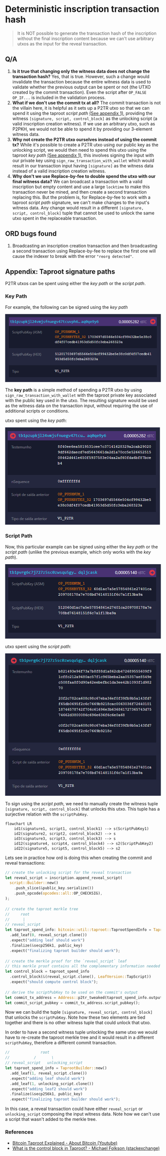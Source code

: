 # Deterministic inscription transaction hash
> It is NOT possible to generate the transaction hash of the inscription without the final inscription content because we can't use arbitrary utxos as the input for the reveal transaction.

## Q/A
1. **Is it true that changing only the witness data does not change the transaction hash?** Yes, that is true. However, such a change would invalidate the transaction because the entire witness data is used to validate whether the previous output can be spent or not (the UTXO created by the commit transaction). Even the script after `OP_FALSE OP_IF...` is included in the validation process.
1. **What if we don't use the commit tx at all?** The commit transaction is not the villain here, it is helpful as it sets up a P2TR utxo so that we can spend it using the taproot *script path* [(See appendix 1)](#appendix-taproot-signature-paths), providing the witness `[signature, script, control_block]` as the unlocking script (a valid inscription creation witness). If we use an arbitrary utxo, such as P2PKH, we would not be able to spend it by providing our 3-element witness data.
2. **Why not create the P2TR utxo ourselves instead of using the commit tx?** While it's possible to create a P2TR utxo using our public key as the unlocking script, we would then need to spend this utxo using the taproot *key path* [(See appendix 1)](#appendix-taproot-signature-paths), this involves signing the input with our private key using  `sign_raw_transaction_with_wallet` which would result in our transaction input having `[signature]` as the witness data instead of a valid inscription creation witness.
3. **Why don't we use Replace-by-fee to double spend the utxo with our final witness data?** We can broadcast a transaction with a valid inscription but empty content and use a large `locktime` to make this transaction never be mined, and then create a second transaction replacing this. But the problem is, for Replace-by-fee to work with a taproot *script path* signature, we can't make changes to the input's witness data. Any change would result in a different `[signature, script, control_block]` tuple that cannot be used to unlock the same utxo spent in the replaceable transaction.

## ORD bugs found
1. Broadcasting an inscription creation transaction and then broadcasting a second transaction using Replace-by-fee to replace the first one will cause the indexer to break with the error `"reorg detected"`.


## Appendix: Taproot signature paths
P2TR utxos can be spent using either the *key path* or the *script path*.

### Key Path  
For example, the following can be signed using the *key path*

![](p2tr.png)

The **key path** is a simple method of spending a P2TR utxo by using `sign_raw_transaction_with_wallet` with the taproot private key associated with the public key used in the utxo. The resulting signature would be used as the witness data on the transaction input, without requiring the use of additional scripts or conditions.

utxo spent using the *key path*:

![](p2tr2.png)

### Script Path
Now, this particular example can be signed using either the *key path* or the *script path* (unlike the previous example, which only works with the *key path*).

![](p2tr3.png)

utxo spent using the *script path*:

![](p2tr4.png)

To sign using the *script path*, we need to manually create the witness tuple `[signature, script, control_block]` that unlocks this utxo. This tuple has a surjective relation with the `scriptPubKey`.

```mermaid
flowchart LR
    id1(signature1, script1, control_block1) --> s(ScriptPubKey1)
    id2(signature2, script2, control_block2) --> s
    id3(signature3, script3, control_block3) --> s
    id12(signature4, script4, control_block4) --> s2(ScriptPubKey2)
    id22(signature5, script5, control_block5) --> s2
```

Lets see in practice how ord is doing this when creating the commit and reveal transactions:
```rust
// create the unlocking script for the reveal transaction
let reveal_script = inscription.append_reveal_script(
  script::Builder::new()
    .push_slice(&public_key.serialize())
    .push_opcode(opcodes::all::OP_CHECKSIG),
);

// create the taproot merkle tree
//     root
//      |
// reveal_script
let taproot_spend_info: bitcoin::util::taproot::TaprootSpendInfo = TaprootBuilder::new()
  .add_leaf(0, reveal_script.clone())
  .expect("adding leaf should work")
  .finalize(&secp256k1, public_key) 
  .expect("finalizing taproot builder should work");

// create the merkle proof for the `reveal_script` leaf
// this merkle proof contains all the complementary information needed to derive the merkle root
let control_block = taproot_spend_info
  .control_block(&(reveal_script.clone(), LeafVersion::TapScript))
  .expect("should compute control block");

// derive the scriptPubKey to be used on the commit's output
let commit_tx_address = Address::p2tr_tweaked(taproot_spend_info.output_key(), network);
let commit_script_pubkey = commit_tx_address.script_pubkey();
```
Now we can build the tuple `[signature, reveal_script, control_block]` that unlocks the `scriptPubKey`. Note how these two elements are tied together and there is no other witness tuple that could unlock that utxo.

In order to have a second witness tuple unlocking the same utxo we would have to re-create the taproot merkle tree and it would result in a different `scriptPubKey`, therefore a different commit transaction.

```rust
//              root
//           /       \
// reveal_script   unlocking_script
let taproot_spend_info = TaprootBuilder::new()
  .add_leaf(1, reveal_script.clone())
  .expect("adding leaf should work")
  .add_leaf(1, unlocking_script.clone())
  .expect("adding leaf2 should work")
  .finalize(&secp256k1, public_key)
  .expect("finalizing taproot builder should work");
```

In this case, a reveal transaction could have either `reveal_script` or `unlocking_script` composing the input witness data. Note how we can't use a script that wasn't added to the merkle tree.

### References
- [Bitcoin Taproot Explained - About Bitcoin (Youtube)](https://www.youtube.com/watch?v=d82-MPwpiYs)
- [What is the control block in Taproot? - Michael Folkson (stackexchange)](https://bitcoin.stackexchange.com/questions/107154/what-is-the-control-block-in-taproot)
